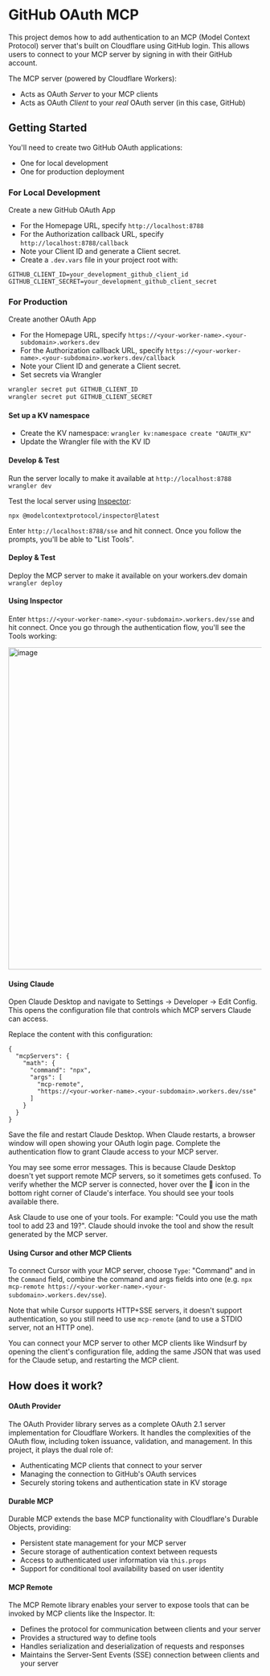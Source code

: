 # GitHub OAuth MCP 

This project demos how to add authentication to an MCP (Model Context Protocol) server that's built on Cloudflare using GitHub login. This allows users to connect to your MCP server by signing in with their GitHub account.

The MCP server (powered by Cloudflare Workers): 

* Acts as OAuth _Server_ to your MCP clients
* Acts as OAuth _Client_ to your _real_ OAuth server (in this case, GitHub)

## Getting Started

You'll need to create two GitHub OAuth applications:

- One for local development
- One for production deployment

### For Local Development
Create a new GitHub OAuth App
- For the Homepage URL, specify `http://localhost:8788`
- For the Authorization callback URL, specify `http://localhost:8788/callback`
- Note your Client ID and generate a Client secret. 
- Create a `.dev.vars` file in your project root with: 
```
GITHUB_CLIENT_ID=your_development_github_client_id
GITHUB_CLIENT_SECRET=your_development_github_client_secret
```

### For Production
Create another OAuth App
- For the Homepage URL, specify `https://<your-worker-name>.<your-subdomain>.workers.dev`
- For the Authorization callback URL, specify `https://<your-worker-name>.<your-subdomain>.workers.dev/callback`
- Note your Client ID and generate a Client secret. 
- Set secrets via Wrangler
```bash
wrangler secret put GITHUB_CLIENT_ID
wrangler secret put GITHUB_CLIENT_SECRET
```
#### Set up a KV namespace
- Create the KV namespace: 
`wrangler kv:namespace create "OAUTH_KV"`
- Update the Wrangler file with the KV ID

#### Develop & Test
Run the server locally to make it available at `http://localhost:8788`
`wrangler dev`

Test the local server using [Inspector](https://modelcontextprotocol.io/docs/tools/inspector): 

```
npx @modelcontextprotocol/inspector@latest
```
Enter `http://localhost:8788/sse` and hit connect. Once you follow the prompts, you'll be able to "List Tools". 

#### Deploy & Test
Deploy the MCP server to make it available on your workers.dev domain 
` wrangler deploy`

#### Using Inspector
Enter `https://<your-worker-name>.<your-subdomain>.workers.dev/sse` and hit connect. Once you go through the authentication flow, you'll see the Tools working: 

<img width="640" alt="image" src="https://github.com/user-attachments/assets/7973f392-0a9d-4712-b679-6dd23f824287" />

#### Using Claude

Open Claude Desktop and navigate to Settings -> Developer -> Edit Config. This opens the configuration file that controls which MCP servers Claude can access.

Replace the content with this configuration: 
```
{
  "mcpServers": {
    "math": {
      "command": "npx",
      "args": [
        "mcp-remote",
        "https://<your-worker-name>.<your-subdomain>.workers.dev/sse"
      ]
    }
  }
}
```
Save the file and restart Claude Desktop. When Claude restarts, a browser window will open showing your OAuth login page. Complete the authentication flow to grant Claude access to your MCP server.


You may see some error messages. This is because Claude Desktop doesn't yet support remote MCP servers, so it sometimes gets confused. To verify whether the MCP server is connected, hover over the 🔨 icon in the bottom right corner of Claude's interface. You should see your tools available there.

Ask Claude to use one of your tools. For example: "Could you use the math tool to add 23 and 19?". Claude should invoke the tool and show the result generated by the MCP server.

#### Using Cursor and other MCP Clients

To connect Cursor with your MCP server, choose `Type`: "Command" and in the `Command` field, combine the command and args fields into one (e.g. `npx mcp-remote https://<your-worker-name>.<your-subdomain>.workers.dev/sse`).

Note that while Cursor supports HTTP+SSE servers, it doesn't support authentication, so you still need to use `mcp-remote` (and to use a STDIO server, not an HTTP one).

You can connect your MCP server to other MCP clients like Windsurf by opening the client's configuration file, adding the same JSON that was used for the Claude setup, and restarting the MCP client.

## How does it work? 

#### OAuth Provider
The OAuth Provider library serves as a complete OAuth 2.1 server implementation for Cloudflare Workers. It handles the complexities of the OAuth flow, including token issuance, validation, and management. In this project, it plays the dual role of:

- Authenticating MCP clients that connect to your server
- Managing the connection to GitHub's OAuth services
- Securely storing tokens and authentication state in KV storage

#### Durable MCP
Durable MCP extends the base MCP functionality with Cloudflare's Durable Objects, providing:
- Persistent state management for your MCP server
- Secure storage of authentication context between requests
- Access to authenticated user information via `this.props`
- Support for conditional tool availability based on user identity

#### MCP Remote
The MCP Remote library enables your server to expose tools that can be invoked by MCP clients like the Inspector. It:
- Defines the protocol for communication between clients and your server
- Provides a structured way to define tools
- Handles serialization and deserialization of requests and responses
- Maintains the Server-Sent Events (SSE) connection between clients and your server